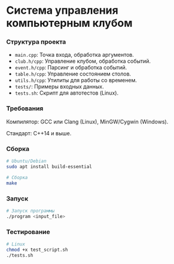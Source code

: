 # Система управления компьютерным клубом
### Структура проекта
* `main.cpp`: Точка входа, обработка аргументов.
* `club.h/cpp`: Управление клубом, обработка событий.
* `event.h/cpp`: Парсинг и обработка событий.
* `table.h/cpp`: Управление состоянием столов.
* `utils.h/cpp`: Утилиты для работы со временем.
* `tests/`: Примеры входных данных.
* `tests.sh`: Скрипт для автотестов (Linux).

### Требования
<p>Компилятор: GCC или Clang (Linux), MinGW/Cygwin (Windows).<p>
<p>Стандарт: C++14 и выше.<p>

### Сборка
```bash
# Ubuntu/Debian
sudo apt install build-essential
```
```bash
# Сборка
make
```
### Запуск
```bash
# Запуск программы
./program <input_file>
```
### Тестирование
```bash
# Linux
chmod +x test_script.sh
./tests.sh
```
